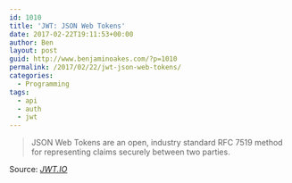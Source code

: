 ```yaml
---
id: 1010
title: 'JWT: JSON Web Tokens'
date: 2017-02-22T19:11:53+00:00
author: Ben
layout: post
guid: http://www.benjaminoakes.com/?p=1010
permalink: /2017/02/22/jwt-json-web-tokens/
categories:
  - Programming
tags:
  - api
  - auth
  - jwt
---
```

> JSON Web Tokens are an open, industry standard RFC 7519 method for representing claims securely between two parties.

Source: _[JWT.IO](https://jwt.io/)_